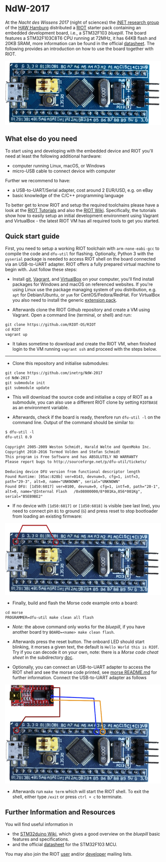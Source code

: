 # NdW-2017

At the *Nacht des Wissens 2017* (night of sciences) the [iNET research group][iNET]
of the [HAW Hamburg][HAW] distributed a [RIOT] starter pack containing an
embedded development board, i.e., a STM32F103 *bluepill*. The board features
a STM32F103C8T6 CPU running at 72MHz, it has 64KB flash and 20KB SRAM, more
information can be found in the official [datasheet]. The following
provides an introduction on how to use the board together with RIOT.

![img:bluepill](/doc/bluepill.png)

## What else do you need

To start using and developing with the embedded device and RIOT you'll need
at least the following additional hardware:
* computer running Linux, macOS, or Windows
* micro-USB cable to connect device with computer

Further we recommend to have:
* a USB-to-UART/Serial adapter, cost around 2 EUR/USD, e.g. on eBay
* basic knowledge of the C/C++ programming language

To better get to know RIOT and setup the required toolchains please have a look
at the [RIOT Tutorials][Tutorials] and also the [RIOT Wiki][Wiki]. Specifically,
the tutorials show how to easily setup an initial development environment using
Vagrant and VirtualBox - the latest RIOT VM has all required tools to get you
started.

## Quick start guide

First, you need to setup a working RIOT toolchain with `arm-none-eabi-gcc`
to compile the code and `dfu-util` for flashing. Optionally, Python 3 with the
`pyserial` package is needed to access RIOT shell on the board connected via
an USB-to-UART adapter. RIOT offers a fully prepared virtual machine to begin
with. Just follow these steps:

* Install [git], [Vagrant], and [VirtualBox] on your computer, you'll find
install packages for Windows and macOS on referenced websites. If you're using
Linux use the package managing system of you distribution, e.g. `apt` for
Debian/Ubuntu, or `yum` for CentOS/Fedora/RedHat. For VirtualBox you also need
to install the generic [extension pack][vboxext].

* Afterwards clone the RIOT Github repository and create a VM using Vagrant.
Open a command line (terminal, or shell) and run:

```
git clone https://github.com/RIOT-OS/RIOT
cd RIOT
vagrant up
```

* It takes sometime to download and create the RIOT VM, when finished login to
the VM running `vagrant ssh` and proceed with the steps below.

----

* Clone this repository and initialise submodules:

```
git clone https://github.com/inetrg/NdW-2017
cd NdW-2017
git submodule init
git submodule update
```

* This will download the source code and initialise a copy of RIOT as a
submodule, you can also use a different RIOT clone by setting `RIOTBASE` as
an environment variable.

* Afterwards, check if the board is ready, therefore run `dfu-util -l` on the
command line. Output of the command should be similar to:

```
$ dfu-util -l
dfu-util 0.9

Copyright 2005-2009 Weston Schmidt, Harald Welte and OpenMoko Inc.
Copyright 2010-2016 Tormod Volden and Stefan Schmidt
This program is Free Software and has ABSOLUTELY NO WARRANTY
Please report bugs to http://sourceforge.net/p/dfu-util/tickets/

Deducing device DFU version from functional descriptor length
Found Runtime: [05ac:828b] ver=0143, devnum=5, cfg=1, intf=3, path="29-3", alt=0, name="UNKNOWN", serial="UNKNOWN"
Found DFU: [1d50:6017] ver=0100, devnum=9, cfg=1, intf=0, path="20-1", alt=0, name="@Internal Flash   /0x08000000/8*001Ka,056*001Kg", serial="B5EB9BE2"
```

* If no device with `[1d50:6017]` or `[1d50:6018]` is visible (see last line),
you need to connect pin `B1` to ground (`G`) and press reset to stop bootloader
from loading an existing firmware:

![img:bootloader](/doc/bootloader.png)

* Finally, build and flash the Morse code example onto a board:

```
cd morse
PROGRAMMER=dfu-util make clean all flash
```

* *Note*: the above command only works for the *bluepill*, if you have another
board try `BOARD=<name> make clean flash`.

* Afterwards press the reset button. The onboard LED should start blinking,
it morses a given text, the default is `Hello World this is RIOT`. Try if you
can decode it on your own,  note: there is a *Morse code cheat sheet* in the
subdirectory [doc](/doc/morse_code.pdf).

* Optionally, you can connect an USB-to-UART adapter to access the RIOT shell
and see the morse code printed, see [morse README.md](/morse/README.md) for
further information. Connect the USB-to-UART adapter as follows

![img:USB-to-UART](/doc/shell.png)

* Afterwards run `make term` which will start the RIOT shell. To exit the shell,
either type `/exit` or press `ctrl + c` to terminate.

## Further Information and Resources

You will find useful information in

* the [STM32duino Wiki][bluepill], which gives a good overview on the *bluepill*
basic features and specifications.
* and the official [datasheet] for the STM32F103 MCU.

You may also join the RIOT [user](https://lists.riot-os.org/mailman/listinfo/users)
and/or [developer](https://lists.riot-os.org/mailman/listinfo/devel) mailing lists.

[HAW]:  http://www.haw-hamburg.de
[iNET]: https://www.inet.haw-hamburg.de
[RIOT]: https://riot-os.org
[Tutorials]: https://github.com/RIOT-OS/Tutorials
[Wiki]: https://github.com/RIOT-OS/RIOT/Wiki

[bluepill]: http://wiki.stm32duino.com/index.php?title=Blue_Pill
[datasheet]: http://www.st.com/resource/en/datasheet/stm32f103c8.pdf

[git]: https://git-scm.com/downloads
[Vagrant]: https://www.vagrantup.com/downloads.html
[VirtualBox]: https://www.virtualbox.org/wiki/Downloads
[vboxext]: http://download.virtualbox.org/virtualbox/5.2.0/Oracle_VM_VirtualBox_Extension_Pack-5.2.0-118431.vbox-extpack
